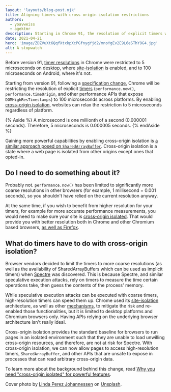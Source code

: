 ```yaml
---
layout: 'layouts/blog-post.njk'
title: Aligning timers with cross origin isolation restrictions
authors:
  - yoavweiss
  - agektmr
description: Starting in Chrome 91, the resolution of explicit timers will be restricted to 100 microseconds across platforms without cross-origin isolation.
date: 2021-04-21
hero: 'image/ZDZVuXt6QqfXtxkpXcPGfnygYjd2/mnoYgEv2E9L6eSThY9G4.jpg'
alt: A stopwatch
---
```


Before version 91,
[timer resolutions](https://www.w3.org/TR/hr-time/)
in Chrome were restricted to 5 microseconds on desktop,
where [site-isolation](https://www.chromium.org/Home/chromium-security/site-isolation) is enabled,
and to 100 microseconds on Android, where it's not.

Starting from version 91, following a [specification change](https://github.com/w3c/hr-time/pull/93),
Chrome will be restricting the resolution of explicit [timers](https://www.w3.org/TR/hr-time/)
(`performance.now()`, `performance.timeOrigin`,
and other performance APIs that expose `DOMHighResTimestamps`) to 100 microseconds across platforms.
By enabling [cross-origin isolation](https://web.dev/articles/coop-coep),
websites can relax the restriction to 5 microseconds regardless of platform.

{% Aside %}
A microsecond is one millionth of a second (0.000001 seconds). Therefore, 5 microseconds is 0.000005 seconds.
{% endAside %}

Gaining more powerful capabilities by enabling cross-origin isolation is
[a similar approach posed on `SharedArrayBuffer`](/blog/enabling-shared-array-buffer/).
Cross-origin isolation is a state where a web page is isolated from other origins except ones that opted-in.

## Do I need to do something about it?

Probably not. `performance.now()` has been limited to significantly more coarse resolutions in other browsers
(for example, 1 millisecond = 0.001 seconds),
so you shouldn't have relied on the current resolution anyway.

At the same time,
if you wish to benefit from higher resolution for your timers,
for example for more accurate performance measurements,
you would need to make sure your site is
[cross-origin isolated](https://web.dev/coop-coep).
That would provide you with better resolution both in Chrome and other Chromium based browsers,
[as well as Firefox](https://github.com/mozilla/standards-positions/issues/502#issuecomment-801003513).

## What do timers have to do with cross-origin isolation?

Browser vendors decided to limit the timers to more coarse resolutions
(as well as the availability of SharedArrayBuffers which can be used as implicit timers)
when [Spectre](https://en.wikipedia.org/wiki/Spectre_(security_vulnerability)) was discovered.
This is because Spectre,
and similar speculative execution attacks,
rely on timers to measure the time certain operations take,
then guess the contents of the process' memory.

While speculative execution attacks can be executed with coarse timers,
high-resolution timers can speed them up.
Chrome used its
[site-isolation](https://www.chromium.org/Home/chromium-security/site-isolation)
architecture, as well as other [mechanisms](https://www.chromium.org/Home/chromium-security/corb-for-developers),
to mitigate the risk and re-enabled those functionalities,
but it is limited to desktop platforms and Chromium browsers only.
Having APIs relying on the underlying browser architecture isn't really ideal.

Cross-origin isolation provides the standard baseline for browsers to run pages in an isolated environment
such that they are unable to load unwilling cross-origin resources,
and therefore, are not at risk for Spectre.
With cross-origin isolation,
we can now allow pages to access high-resolution timers,
`SharedArrayBuffer`,
and other APIs that are unsafe to expose in processes that can read arbitrary cross-origin data.

To learn more about the background behind this change, read
[Why you need "cross-origin isolated" for powerful features](https://web.dev/articles/why-coop-coep).

Cover photo by [Linda Perez Johannessen](https://unsplash.com/@linper?utm_source=unsplash&utm_medium=referral&utm_content=creditCopyText)
on [Unsplash](https://unsplash.com/s/photos/stopwatch?utm_source=unsplash&utm_medium=referral&utm_content=creditCopyText).
